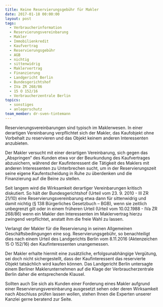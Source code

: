 ```yaml
---
title: Keine Reservierungsgebühr für Makler
date: 2017-01-18 00:00:00
layout: post
tags:
  - Verbraucherinformation
  - Reservierungsvereinbarung
  - Makler
  - Immobilienkredit
  - Kaufvertrag
  - Reservierungsgebühr
  - AGB
  - nichtig
  - sittenwidrig
  - Maklervertrag
  - Finanzierung
  - Landgericht Berlin
  - Bundesgerichtshof
  - IVa ZR 268/86
  - 15 O 152/16
  - Verbraucherzentrale Berlin
topics:
  - sonstiges
  - anlegerschutz
team_member: dr-sven-tintemann
---
```



Reservierungsvereinbarungen sind typisch im Maklerwesen. In einer derartigen Vereinbarung verpflichtet sich der Makler, das Kaufobjekt ohne Vorbehalt zu reservieren und das Objekt keinem anderen Interessenten anzubieten.

Der Makler versucht mit einer derartigen Vereinbarung, sich gegen das „Abspringen“ des Kunden etwa vor der Beurkundung des Kaufvertrages abzusichern, während der Kaufinteressent die Tätigkeit des Maklers mit anderen Interessenten zu Unterbrechen sucht, um in der Reservierungszeit seine eigene Kaufentscheidung in Ruhe zu überdenken und die Finanzierung auf die Beine zu stellen.

Seit langem wird die Wirksamkeit derartiger Vereinbarungen kritisch diskutiert. So hält der Bundesgerichtshof (Urteil vom 23. 9. 2010 - III ZR 21/10) eine Reservierungsvereinbarung etwa dann für sittenwidrig und damit nichtig (§ 138 Bürgerliches Gesetzbuch – BGB), wenn sie zeitlich unbegrenzt gilt oder in einem früheren Urteil (Urteil vom 10.02.1988 - IVa ZR 268/86) wenn ein Makler den Interessenten im Maklervertrag hierzu zwingend verpflichtet, anstatt ihm die freie Wahl zu lassen.

Verlangt der Makler für die Reservierung in seinen Allgemeinen Geschäftsbedingungen eine sog. Reservierungsgebühr, so benachteiligt dies nach einem Urteil des Landgerichts Berlin vom 8.11.2016 (Aktenzeichen 15 O 152/16) den Kaufinteressenten unangemessen.

Der Makler erhalte hiermit eine zusätzliche, erfolgsunabhängige Vergütung, sei doch nicht sichergestellt, dass der Kaufinteressent das reservierte Objekt tatsächlich wird kaufen können. Das Landgericht Berlin untersagte einem Berliner Maklerunternehmen auf die Klage der Verbraucherzentrale Berlin daher die entsprechende Klausel.

Sollten auch Sie sich als Kunden einer Forderung eines Makler aufgrund einer Reservierungsvereinbarung ausgesetzt sehen oder deren Wirksamkeit nach Abschluss prüfen lassen wollen, stehen Ihnen die Experten unserer Kanzlei gerne beratend zur Seite.